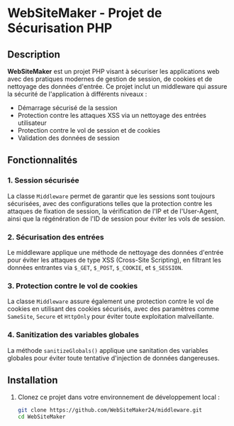 # WebSiteMaker - Projet de Sécurisation PHP

## Description

**WebSiteMaker** est un projet PHP visant à sécuriser les applications web avec des pratiques modernes de gestion de session, de cookies et de nettoyage des données d'entrée. Ce projet inclut un middleware qui assure la sécurité de l'application à différents niveaux :

- Démarrage sécurisé de la session
- Protection contre les attaques XSS via un nettoyage des entrées utilisateur
- Protection contre le vol de session et de cookies
- Validation des données de session

## Fonctionnalités

### 1. **Session sécurisée**
   La classe `Middleware` permet de garantir que les sessions sont toujours sécurisées, avec des configurations telles que la protection contre les attaques de fixation de session, la vérification de l'IP et de l'User-Agent, ainsi que la régénération de l'ID de session pour éviter les vols de session.

### 2. **Sécurisation des entrées**
   Le middleware applique une méthode de nettoyage des données d'entrée pour éviter les attaques de type XSS (Cross-Site Scripting), en filtrant les données entrantes via `$_GET`, `$_POST`, `$_COOKIE`, et `$_SESSION`.

### 3. **Protection contre le vol de cookies**
   La classe `Middleware` assure également une protection contre le vol de cookies en utilisant des cookies sécurisés, avec des paramètres comme `SameSite`, `Secure` et `HttpOnly` pour éviter toute exploitation malveillante.

### 4. **Sanitization des variables globales**
   La méthode `sanitizeGlobals()` applique une sanitation des variables globales pour éviter toute tentative d'injection de données dangereuses.

## Installation

1. Clonez ce projet dans votre environnement de développement local :

   ```bash
   git clone https://github.com/WebSiteMaker24/middleware.git
   cd WebSiteMaker
